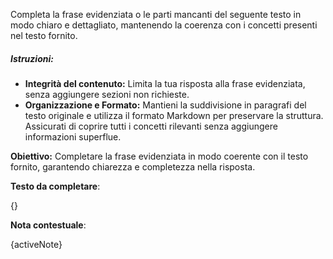 Completa la frase evidenziata o le parti mancanti del seguente testo in modo chiaro e dettagliato, mantenendo la coerenza con i concetti presenti nel testo fornito.

##### Istruzioni:

* **Integrità del contenuto:** Limita la tua risposta alla frase evidenziata, senza aggiungere sezioni non richieste.
* **Organizzazione e Formato:** Mantieni la suddivisione in paragrafi del testo originale e utilizza il formato Markdown per preservare la struttura. Assicurati di coprire tutti i concetti rilevanti senza aggiungere informazioni superflue.

**Obiettivo:** Completare la frase evidenziata in modo coerente con il testo fornito, garantendo chiarezza e completezza nella risposta. 

**Testo da completare**: 

{}

**Nota contestuale**: 

{activeNote}
